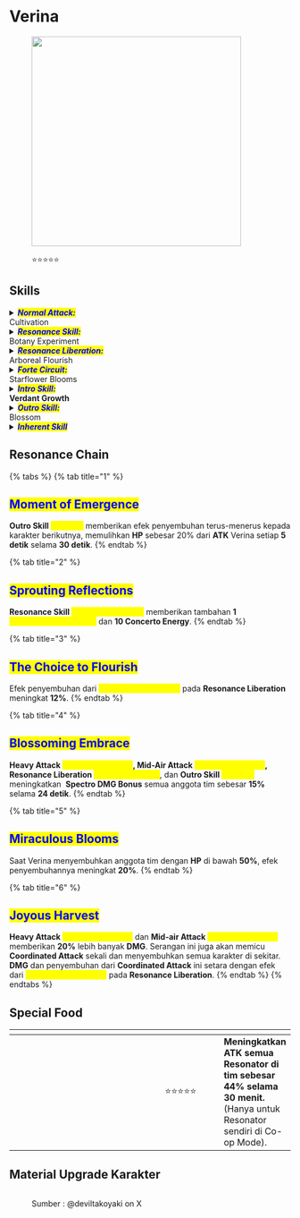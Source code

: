 # Verina

<figure><img src="https://wuthering.wiki/img/rolecard_1503.png" alt="" width="375"><figcaption><p><span data-gb-custom-inline data-tag="emoji" data-code="2b50">⭐</span><span data-gb-custom-inline data-tag="emoji" data-code="2b50">⭐</span><span data-gb-custom-inline data-tag="emoji" data-code="2b50">⭐</span><span data-gb-custom-inline data-tag="emoji" data-code="2b50">⭐</span><span data-gb-custom-inline data-tag="emoji" data-code="2b50">⭐</span></p></figcaption></figure>

## Skills

<details>

<summary><em><mark style="color:blue;"><strong>Normal Attack:</strong></mark></em><br>Cultivation</summary>

<mark style="color:blue;">**Basic Attack**</mark>\
Menyerang Hingga **5** serangan berturut-turut menggunakan tanaman merambat memberikan <img src="https://wuthering.wiki/img/element_5.png" alt="" data-size="line"> **Spectro DMG.**\
\
<mark style="color:blue;">**Heavy Attack**</mark>\
Verina mengonsumsi **STA** untuk menerjang ke depan, memberikan <img src="https://wuthering.wiki/img/element_5.png" alt="" data-size="line"> **Spectro DMG.**\
\
<mark style="color:blue;">**Mid-air Attack**</mark>\
Verina mengonsumsi **STA** untuk menyerang hingga **3** kali berturut-turut di udara, memberikan <img src="https://wuthering.wiki/img/element_5.png" alt="" data-size="line"> **Spectro DMG**.

<mark style="color:blue;">**Mid-air Heavy Attack**</mark>\
Tahan **Basic Attack** untuk mengonsumsi **STA** dan melakukan **Plunging Attack** di udara, memberikan <img src="https://wuthering.wiki/img/element_5.png" alt="" data-size="line"> **Spectro DMG**.\
\
<mark style="color:blue;">**Dodge Counter**</mark>\
Gunakan **Basic Attack** setelah berhasil menghindar untuk menyerang target, memberikan <img src="https://wuthering.wiki/img/element_5.png" alt="" data-size="line"> **Spectro DMG**.

</details>

<details>

<summary><em><mark style="color:blue;"><strong>Resonance Skill:</strong></mark></em><br>Botany Experiment</summary>

Verina mengumpulkan energi di depannya untuk menumbuhkan tanaman, memberikan <img src="https://wuthering.wiki/img/element_5.png" alt="" data-size="line"> **Spectro DMG** ke area sekitarnya.

</details>

<details>

<summary><em><mark style="color:blue;"><strong>Resonance Liberation:</strong></mark></em><br>Arboreal Flourish</summary>

Verina mempercepat pertumbuhan tanaman di sekitarnya, memberikan <img src="https://wuthering.wiki/img/element_5.png" alt="" data-size="line"> **Spectro DMG** sekaligus memulihkan HP semua karakter dalam tim yang berada di dekatnya. \
Target yang terkena serangan akan mendapatkan <mark style="color:yellow;">**Photosynthesis Mark**</mark>.

<mark style="color:blue;">**Photosynthesis Mark**</mark>

Saat karakter dalam tim menyerang target yang memiliki <mark style="color:yellow;">**Photosynthesis Mark**</mark>, Verina akan melakukan **Coordinated Attack**, memberikan <img src="https://wuthering.wiki/img/element_5.png" alt="" data-size="line"> **Spectro DMG** dan menyembuhkan karakter aktif yang menyerang. \
Efek ini dapat terpicu sekali setiap detik.

</details>

<details>

<summary><em><mark style="color:blue;"><strong>Forte Circuit:</strong></mark></em><br>Starflower Blooms</summary>

<mark style="color:blue;">**Heavy Attack: Starflower Blooms**</mark>\
Saat menggunakan **Heavy Attack**, jika Verina memiliki <mark style="color:yellow;">**Photosynthesis Energy**</mark>, dia akan mengonsumsi **1** stack untuk memulihkan **Concerto Energy** dan menyembuhkan semua karakter dalam tim yang berada di dekatnya.\
**Heavy Attack:&#x20;**<mark style="color:yellow;">**Starflower Blooms**</mark> memberikan <img src="https://wuthering.wiki/img/element_5.png" alt="" data-size="line"> **Spectro DMG** dan dianggap sebagai **Heavy Attack DMG**.&#x20;

<mark style="color:blue;">**Mid-air Attack: Starflower Blooms**</mark>\
Saat menggunakan **Mid-air Attack**, jika Verina memiliki <mark style="color:yellow;">**Photosynthesis Energy**</mark>, dia akan mengonsumsi **1** stack untuk memulihkan **Concerto Energy** dan menyembuhkan semua karakter dalam tim yang berada di dekatnya.\
**Mid-air Attack:&#x20;**<mark style="color:yellow;">**Starflower Blooms**</mark> memberikan <img src="https://wuthering.wiki/img/element_5.png" alt="" data-size="line"> **Spectro DMG** dan dianggap sebagai **Basic Attack DMG**.\
Verina bisa menggunakan **Mid-air Attack:&#x20;**<mark style="color:yellow;">**Starflower Blooms**</mark> dengan menekan **Basic Attack** setelah mengeluarkan **Heavy Attack:&#x20;**<mark style="color:yellow;">**Starflower Blooms**</mark>.

<mark style="color:blue;">**Photosynthesis Energy**</mark>\
Verina dapat menyimpan hingga **4&#x20;**<mark style="color:yellow;">**Photosynthesis Energy**</mark>.\
Mendapatkan **1** stack setiap **5** serangan **Basic Attack** mengenai target.\
Mendapatkan **1** stack setiap kali **Resonance Skill&#x20;**<mark style="color:yellow;">**Botany Experiment**</mark> mengenai target.\
Mendapatkan **1** stack setiap kali **Intro Skill** <mark style="color:yellow;">**Verdant Growth**</mark> mengenai target.

</details>

<details>

<summary><em><mark style="color:blue;"><strong>Intro Skill:</strong></mark></em><br><strong>Verdant Growth</strong></summary>

Verina menyerang target, memberikan <img src="https://wuthering.wiki/img/element_5.png" alt="" data-size="line"> **Spectro DMG**.

</details>

<details>

<summary><em><mark style="color:blue;"><strong>Outro Skill:</strong></mark></em><br>Blossom</summary>

Menyembuhkan **Resonator** yang masuk sebesar **19%** dari **ATK** Verina per detik selama **6 detik**. \
Semua **Resonator** dalam tim yang berada di dekatnya mendapatkan **DMG Amplification** sebesar **15%** selama **30 detik**).

</details>

<details>

<summary><em><mark style="color:blue;"><strong>Inherent Skill</strong></mark></em></summary>

<mark style="color:blue;">**Gift of Nature**</mark>

Saat Verina menggunakan **Heavy Attack&#x20;**<mark style="color:yellow;">**Starflower Blooms**</mark>**, Mid-air Attack&#x20;**<mark style="color:yellow;">**Starflower Blooms**</mark>**, Resonance Liberation&#x20;**<mark style="color:yellow;">**Arboreal Flourish**</mark>, atau **Outro Skill&#x20;**<mark style="color:yellow;">**Blossom**</mark>, ATK semua anggota tim meningkat **20%** selama **20 detik**.

<mark style="color:blue;">**Grace of Life**</mark>\
Verina melindungi anggota tim dari serangan fatal dan memberikan **shield** sebesar **120%** dari **ATK**-nya yang bertahan selama **10 detik**. Efek ini hanya bisa terpicu sekali setiap **10 menit**.

</details>

## Resonance Chain

{% tabs %}
{% tab title="1" %}
## <mark style="color:blue;">Moment of Emergence</mark>

**Outro Skill&#x20;**<mark style="color:yellow;">**Blossom**</mark> memberikan efek penyembuhan terus-menerus kepada karakter berikutnya, memulihkan **HP** sebesar 20% dari **ATK** Verina setiap **5 detik** selama **30 detik**.
{% endtab %}

{% tab title="2" %}
## <mark style="color:blue;">Sprouting Reflections</mark>

**Resonance Skill&#x20;**<mark style="color:yellow;">**Botany Experiment**</mark> memberikan tambahan **1** <mark style="color:yellow;">**Photosynthetic Energy**</mark> dan **10 Concerto Energy**.
{% endtab %}

{% tab title="3" %}
## <mark style="color:blue;">The Choice to Flourish</mark>

Efek penyembuhan dari _<mark style="color:yellow;">**Photosynthesis Mark**</mark>_ pada **Resonance Liberation** meningkat **12%**.
{% endtab %}

{% tab title="4" %}
## <mark style="color:blue;">Blossoming Embrace</mark>

**Heavy Attack&#x20;**<mark style="color:yellow;">**Starflower Blooms**</mark>**, Mid-Air Attack&#x20;**<mark style="color:yellow;">**Starflower Blooms**</mark>**, Resonance Liberation&#x20;**<mark style="color:yellow;">**Arboreal Flourish**</mark>, dan **Outro Skill&#x20;**<mark style="color:yellow;">**Blossom**</mark> meningkatkan <img src="https://wuthering.wiki/img/element_5.png" alt="" data-size="line"> **Spectro DMG Bonus** semua anggota tim sebesar **15%** selama **24 detik**.
{% endtab %}

{% tab title="5" %}
## <mark style="color:blue;">**Miraculous Blooms**</mark>

Saat Verina menyembuhkan anggota tim dengan **HP** di bawah **50%**, efek penyembuhannya meningkat **20%**.
{% endtab %}

{% tab title="6" %}
## <mark style="color:blue;">Joyous Harvest</mark>

**Heavy Attack&#x20;**<mark style="color:yellow;">**Starflower Blooms**</mark> dan **Mid-air Attack&#x20;**<mark style="color:yellow;">**Starflower Blooms**</mark> memberikan **20%** lebih banyak **DMG**. Serangan ini juga akan memicu **Coordinated Attack** sekali dan menyembuhkan semua karakter di sekitar. **DMG** dan penyembuhan dari **Coordinated Attack** ini setara dengan efek dari <mark style="color:yellow;">**Photosynthesis Mark**</mark> pada **Resonance Liberation**.
{% endtab %}
{% endtabs %}

## Special Food

<table data-header-hidden><thead><tr><th width="267"></th><th width="136" align="center"></th><th></th></tr></thead><tbody><tr><td><img src="https://wuthering.wiki/img/item_80001029.png" alt=""></td><td align="center"><span data-gb-custom-inline data-tag="emoji" data-code="2b50">⭐</span><span data-gb-custom-inline data-tag="emoji" data-code="2b50">⭐</span><span data-gb-custom-inline data-tag="emoji" data-code="2b50">⭐</span><span data-gb-custom-inline data-tag="emoji" data-code="2b50">⭐</span><span data-gb-custom-inline data-tag="emoji" data-code="2b50">⭐</span></td><td><strong>Meningkatkan ATK semua Resonator di tim sebesar 44% selama 30 menit.</strong> (Hanya untuk Resonator sendiri di Co-op Mode).</td></tr></tbody></table>

## Material Upgrade Karakter

<figure><img src="https://i.postimg.cc/RVWdBz61/Verina.png" alt=""><figcaption><p>Sumber :  @deviltakoyaki on X</p></figcaption></figure>

